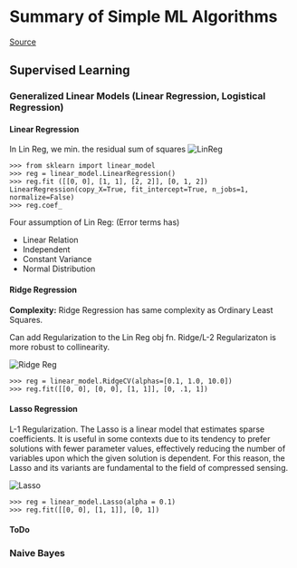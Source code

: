 # Summary of Simple ML Algorithms

[Source](http://scikit-learn.org/stable/user_guide.html)

## Supervised Learning

### Generalized Linear Models (Linear Regression, Logistical Regression)
#### Linear Regression
In Lin Reg, we min. the residual sum of squares
![LinReg](http://scikit-learn.org/stable/_images/math/e8e92a5482d9327d939e7a17946a8a1b98006018.png)

```
>>> from sklearn import linear_model
>>> reg = linear_model.LinearRegression()
>>> reg.fit ([[0, 0], [1, 1], [2, 2]], [0, 1, 2])
LinearRegression(copy_X=True, fit_intercept=True, n_jobs=1, normalize=False)
>>> reg.coef_
```

Four assumption of Lin Reg: (Error terms has)
- Linear Relation
- Independent
- Constant Variance
- Normal Distribution

#### Ridge Regression
**Complexity:** Ridge Regression has same complexity as Ordinary Least Squares.

Can add Regularization to the Lin Reg obj fn. Ridge/L-2 Regularizaton is more robust to collinearity.

![Ridge Reg](http://scikit-learn.org/stable/_images/math/48dbdad39c89539c714a825c0c0d5524eb526851.png)

```
>>> reg = linear_model.RidgeCV(alphas=[0.1, 1.0, 10.0])
>>> reg.fit([[0, 0], [0, 0], [1, 1]], [0, .1, 1])
```

#### Lasso Regression
L-1 Regularization. The Lasso is a linear model that estimates sparse coefficients. It is useful in some contexts due to its tendency to prefer solutions with fewer parameter values, effectively reducing the number of variables upon which the given solution is dependent. For this reason, the Lasso and its variants are fundamental to the field of compressed sensing.

![Lasso](http://scikit-learn.org/stable/_images/math/07c30d8004d4406105b2547be4f3050048531656.png)

```
>>> reg = linear_model.Lasso(alpha = 0.1)
>>> reg.fit([[0, 0], [1, 1]], [0, 1])
```

#### ToDo

### Naive Bayes

